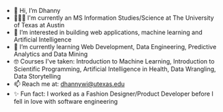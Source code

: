 - 👋 Hi, I’m Dhanny
- 👩🏼‍🎓 I'm currently an MS Information Studies/Science at The University of Texas at Austin
- 👀 I’m interested in building web applications, machine learning and Artificial Intelligence
- 🌱 I’m currently learning Web Development, Data Engineering, Predictive Analytics and Data Mining
- 🤓 Courses I've taken: Introduction to Machine Learning, Introduction to Scientific Programming, Artificial Intelligence in Health, Data Wrangling, Data Storytelling
- 📫 Reach me at: dhannywi@utexas.edu
- ✨ Fun fact: I worked as a Fashion Designer/Product Developer before I fell in love with software engineering
<!---
dhannywi/dhannywi is a ✨ special ✨ repository because its `README.md` (this file) appears on your GitHub profile.
You can click the Preview link to take a look at your changes.
--->
